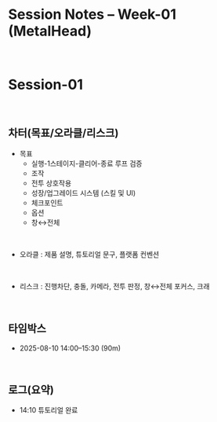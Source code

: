 # Session Notes – Week-01 (MetalHead)

<br>

# Session-01

<br>

## 차터(목표/오라클/리스크)
- 목표
  - 실행-1스테이지-클리어-종료 루프 검증
  - 조작
  - 전투 상호작용
  - 성장/업그레이드 시스템 (스킬 및 UI)
  - 체크포인트
  - 옵션
  - 창↔전체

<br>

- 오라클 : 제품 설명, 튜토리얼 문구, 플랫폼 컨벤션

<br>

- 리스크 : 진행차단, 충돌, 카메라, 전투 판정, 창↔전체 포커스, 크래


<br>

## 타임박스
- 2025-08-10 14:00–15:30 (90m)

<br>

## 로그(요약)
- 14:10 튜토리얼 완료

